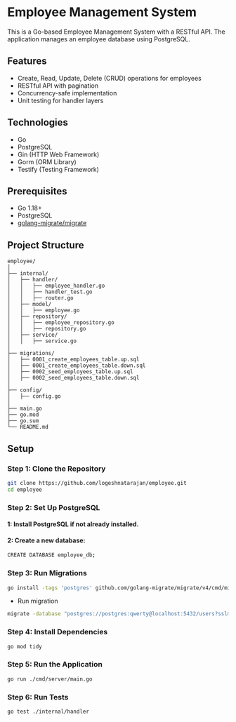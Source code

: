 # Employee Management System

This is a Go-based Employee Management System with a RESTful API. The application manages an employee database using PostgreSQL.

## Features

- Create, Read, Update, Delete (CRUD) operations for employees
- RESTful API with pagination
- Concurrency-safe implementation
- Unit testing for handler layers

## Technologies

- Go
- PostgreSQL
- Gin (HTTP Web Framework)
- Gorm (ORM Library)
- Testify (Testing Framework)

## Prerequisites

- Go 1.18+
- PostgreSQL
- [golang-migrate/migrate](https://github.com/golang-migrate/migrate)

## Project Structure

```
employee/
│
├── internal/
│   ├── handler/
│   │   ├── employee_handler.go
│   │   ├── handler_test.go
│   │   ├── router.go
│   ├── model/
│   │   ├── employee.go
│   ├── repository/
│   │   ├── employee_repository.go
│   │   ├── repository.go
│   ├── service/
│   │   ├── service.go
│
├── migrations/
│   ├── 0001_create_employees_table.up.sql
│   ├── 0001_create_employees_table.down.sql
│   ├── 0002_seed_employees_table.up.sql
│   ├── 0002_seed_employees_table.down.sql
│
├── config/
│   ├── config.go
│
├── main.go
├── go.mod
├── go.sum
└── README.md
```

## Setup
### Step 1: Clone the Repository

```bash
git clone https://github.com/logeshnatarajan/employee.git
cd employee
```
### Step 2: Set Up PostgreSQL
#### 1: Install PostgreSQL if not already installed.
#### 2: Create a new database:
```bash
CREATE DATABASE employee_db;
```
### Step 3: Run Migrations
```bash
go install -tags 'postgres' github.com/golang-migrate/migrate/v4/cmd/migrate@latest
```
- Run migration
```bash
migrate -database "postgres://postgres:qwerty@localhost:5432/users?sslmode=disable" -path migrations up

```
### Step 4: Install Dependencies
```bash
go mod tidy
```
### Step 5: Run the Application
```bash
go run ./cmd/server/main.go
```
### Step 6: Run Tests
```bash
go test ./internal/handler
```
